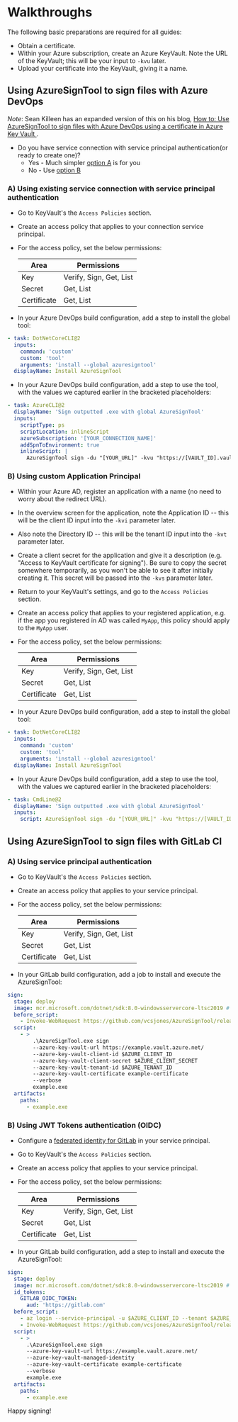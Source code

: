 # Walkthroughs

The following basic preparations are required for all guides:

* Obtain a certificate.
* Within your Azure subscription, create an Azure KeyVault. Note the URL of the KeyVault; this will be your input to `-kvu` later.
* Upload your certificate into the KeyVault, giving it a name.

## Using AzureSignTool to sign files with Azure DevOps

*Note*: Sean Killeen has an expanded version of this on his blog, [How to: Use AzureSignTool to sign files with Azure DevOps using a certificate in Azure Key Vault
][1].

* Do you have service connection with service principal authentication(or ready to create one)?
  * Yes - Much simpler [option A](#a--using-existing-service-connection-with-service-principal-authentication) is for you
  * No - Use [option B](#b--using-custom-application-principal)

### A) Using existing service connection with service principal authentication

* Go to KeyVault's the `Access Policies` section.
* Create an access policy that applies to your connection service principal.
* For the access policy, set the below permissions:

  | Area | Permissions |
  | ---- | ----------- |
  | Key | Verify, Sign, Get, List |
  | Secret | Get, List |
  | Certificate | Get, List |

* In your Azure DevOps build configuration, add a step to install the global tool:

```yml
- task: DotNetCoreCLI@2
  inputs:
    command: 'custom'
    custom: 'tool'
    arguments: 'install --global azuresigntool'
  displayName: Install AzureSignTool
```

* In your Azure DevOps build configuration, add a step to use the tool, with the values we captured earlier in the bracketed placeholders:

```yml
- task: AzureCLI@2
  displayName: 'Sign outputted .exe with global AzureSignTool'
  inputs:
    scriptType: ps
    scriptLocation: inlineScript
    azureSubscription: '[YOUR_CONNECTION_NAME]'
    addSpnToEnvironment: true
    inlineScript: |
      AzureSignTool sign -du "[YOUR_URL]" -kvu "https://[VAULT_ID].vault.azure.net -kvi $Env:servicePrincipalId -kvt $Env:tenantId -kvs $Env:servicePrincipalKey -kvc "[REDACTED_CERT_NAME]" -v [FILES_YOU_WANT_TO_SIGN]
```

### B) Using custom Application Principal

* Within your Azure AD, register an application with a name (no need to worry about the redirect URL).
* In the overview screen for the application, note the Application ID -- this will be the client ID input into the `-kvi` parameter later.
* Also note the Directory ID -- this will be the tenant ID input into the `-kvt` parameter later.
* Create a client secret for the application and give it a description (e.g. "Access to KeyVault certificate for signing"). Be sure to copy the secret somewhere temporarily, as you won't be able to see it after initially creating it. This secret will be passed into the `-kvs` parameter later.
* Return to your KeyVault's settings, and go to the `Access Policies` section.
* Create an access policy that applies to your registered application, e.g. if the app you registered in AD was called `MyApp`, this policy should apply to the `MyApp` user.
* For the access policy, set the below permissions:

  | Area | Permissions |
  | ---- | ----------- |
  | Key | Verify, Sign, Get, List |
  | Secret | Get, List |
  | Certificate | Get, List |

* In your Azure DevOps build configuration, add a step to install the global tool:

```yml
- task: DotNetCoreCLI@2
  inputs:
    command: 'custom'
    custom: 'tool'
    arguments: 'install --global azuresigntool'
  displayName: Install AzureSignTool
```

* In your Azure DevOps build configuration, add a step to use the tool, with the values we captured earlier in the bracketed placeholders:

```yml
- task: CmdLine@2
  displayName: 'Sign outputted .exe with global AzureSignTool'
  inputs:
    script: AzureSignTool sign -du "[YOUR_URL]" -kvu "https://[VAULT_ID].vault.azure.net" -kvi "[REDACTED_APPLICATION_ID]" -kvt "[REDACTED_DIRECTORY_ID]" -kvs "[REDACTED_APPLICATION_CLIENT_SECRET]" -kvc "[REDACTED_CERT_NAME]" -v [FILES_YOU_WANT_TO_SIGN]
```

## Using AzureSignTool to sign files with GitLab CI

### A) Using service principal authentication

* Go to KeyVault's the `Access Policies` section.
* Create an access policy that applies to your service principal.
* For the access policy, set the below permissions:

  | Area | Permissions |
  | ---- | ----------- |
  | Key | Verify, Sign, Get, List |
  | Secret | Get, List |
  | Certificate | Get, List |

* In your GitLab build configuration, add a job to install and execute the AzureSignTool:

```yml
sign:
  stage: deploy
  image: mcr.microsoft.com/dotnet/sdk:8.0-windowsservercore-ltsc2019 # If docker on windows is used.
  before_script:
    - Invoke-WebRequest https://github.com/vcsjones/AzureSignTool/releases/latest/AzureSignTool-arm64.exe -OutFile AzureSignTool.exe
  script:
    - >
        .\AzureSignTool.exe sign 
        --azure-key-vault-url https://example.vault.azure.net/
        --azure-key-vault-client-id $AZURE_CLIENT_ID
        --azure-key-vault-client-secret $AZURE_CLIENT_SECRET
        --azure-key-vault-tenant-id $AZURE_TENANT_ID
        --azure-key-vault-certificate example-certificate
        --verbose 
        example.exe
  artifacts:
    paths:
      - example.exe
```

### B) Using JWT Tokens authentication (OIDC)

* Configure a [federated identity for GitLab](https://docs.gitlab.com/ee/ci/cloud_services/azure/#create-azure-ad-federated-identity-credentials) in your service principal.
* Go to KeyVault's the `Access Policies` section.
* Create an access policy that applies to your service principal.
* For the access policy, set the below permissions:

  | Area | Permissions |
  | ---- | ----------- |
  | Key | Verify, Sign, Get, List |
  | Secret | Get, List |
  | Certificate | Get, List |


* In your GitLab build configuration, add a step to install and execute the AzureSignTool:

```yml
sign:
  stage: deploy
  image: mcr.microsoft.com/dotnet/sdk:8.0-windowsservercore-ltsc2019 # If docker on windows is used.
  id_tokens:
    GITLAB_OIDC_TOKEN:
      aud: 'https://gitlab.com'
  before_script:
    - az login --service-principal -u $AZURE_CLIENT_ID --tenant $AZURE_TENANT_ID --federated-token $GITLAB_OIDC_TOKEN
    - Invoke-WebRequest https://github.com/vcsjones/AzureSignTool/releases/latest/AzureSignTool-arm64.exe -OutFile AzureSignTool.exe
  script:
    - >
      .\AzureSignTool.exe sign 
      --azure-key-vault-url https://example.vault.azure.net/
      --azure-key-vault-managed-identity
      --azure-key-vault-certificate example-certificate
      --verbose 
      example.exe
  artifacts:
    paths:
      - example.exe
```

Happy signing!

[1]: https://seankilleen.com/2020/05/how-to-use-azuresigntool-to-sign-files-with-azure-devops-using-a-certificate-in-azure-keyvault/
